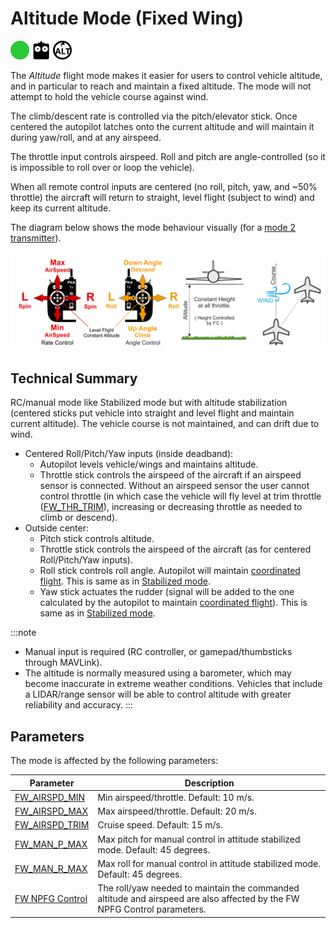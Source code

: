 # Altitude Mode (Fixed Wing)

[<img src="../../assets/site/difficulty_easy.png" title="Easy to fly" width="30px" />](../getting_started/flight_modes.md#key_difficulty)&nbsp;[<img src="../../assets/site/remote_control.svg" title="Manual/Remote control required" width="30px" />](../getting_started/flight_modes.md#key_manual)&nbsp;[<img src="../../assets/site/altitude_icon.svg" title="Altitude required (e.g. Baro, Rangefinder)" width="30px" />](../getting_started/flight_modes.md#altitude_only)

The *Altitude* flight mode makes it easier for users to control vehicle altitude, and in particular to reach and maintain a fixed altitude. The mode will not attempt to hold the vehicle course against wind.

The climb/descent rate is controlled via the pitch/elevator stick. Once centered the autopilot latches onto the current altitude and will maintain it during yaw/roll, and at any airspeed. 

The throttle input controls airspeed.  Roll and pitch are angle-controlled (so it is impossible to roll over or loop the vehicle).

When all remote control inputs are centered (no roll, pitch, yaw, and ~50% throttle) the aircraft will return to straight, level flight (subject to wind) and keep its current altitude.

The diagram below shows the mode behaviour visually (for a [mode 2 transmitter](../getting_started/rc_transmitter_receiver.md#transmitter_modes)).

![Altitude Control FW](../../assets/flight_modes/altitude_control_mode_fw.png)

## Technical Summary

RC/manual mode like Stabilized mode but with altitude stabilization (centered sticks put vehicle into straight and level flight and maintain current altitude). The vehicle course is not maintained, and can drift due to wind.

* Centered Roll/Pitch/Yaw inputs (inside deadband):
  * Autopilot levels vehicle/wings and maintains altitude.
  * Throttle stick controls the airspeed of the aircraft if an airspeed sensor is connected. Without an airspeed sensor the user cannot control throttle (in which case the vehicle will fly level at trim throttle ([FW_THR_TRIM](../advanced_config/parameter_reference.md#FW_THR_TRIM)), increasing or decreasing throttle as needed to climb or descend).
* Outside center:
  * Pitch stick controls altitude.
  * Throttle stick controls the airspeed of the aircraft (as for centered Roll/Pitch/Yaw inputs).
  * Roll stick controls roll angle. Autopilot will maintain [coordinated flight](https://en.wikipedia.org/wiki/Coordinated_flight).
    This is same as in [Stabilized mode](../flight_modes/stabilized_fw.md).
  * Yaw stick actuates the rudder (signal will be added to the one calculated by the autopilot to maintain [coordinated flight](https://en.wikipedia.org/wiki/Coordinated_flight)).
    This is same as in [Stabilized mode](../flight_modes/stabilized_fw.md).

:::note
* Manual input is required (RC controller, or gamepad/thumbsticks through MAVLink).
* The altitude is normally measured using a barometer, which may become inaccurate in extreme weather conditions.
  Vehicles that include a LIDAR/range sensor will be able to control altitude with greater reliability and accuracy. 
:::

## Parameters

The mode is affected by the following parameters:

Parameter | Description
--- | ---
<a id="FW_AIRSPD_MIN"></a>[FW_AIRSPD_MIN](../advanced_config/parameter_reference.md#FW_AIRSPD_MIN) | Min airspeed/throttle. Default: 10 m/s.
<a id="FW_AIRSPD_MAX"></a>[FW_AIRSPD_MAX](../advanced_config/parameter_reference.md#FW_AIRSPD_MAX) | Max airspeed/throttle. Default: 20 m/s.
<a id="FW_AIRSPD_TRIM"></a>[FW_AIRSPD_TRIM](../advanced_config/parameter_reference.md#FW_AIRSPD_TRIM) | Cruise speed. Default: 15 m/s.
<a id="FW_MAN_P_MAX"></a>[FW_MAN_P_MAX](../advanced_config/parameter_reference.md#FW_MAN_P_MAX) | Max pitch for manual control in attitude stabilized mode. Default: 45 degrees.
<a id="FW_MAN_R_MAX"></a>[FW_MAN_R_MAX](../advanced_config/parameter_reference.md#FW_MAN_R_MAX) | Max roll for manual control in attitude stabilized mode. Default: 45 degrees.
<a id="FW_NPFG_CONTROL"></a>[FW NPFG Control](../advanced_config/parameter_reference.md#fw-npfg-control) | The roll/yaw needed to maintain the commanded altitude and airspeed are also affected by the FW NPFG Control parameters. 


<!-- 
FW notes: 
FW position controller is basically 2 independent pieces
* L1 is for navigation - determines the roll and yaw needed to achieve the desired waypoint (or loiter)
* TECS is for speed and height control - determines throttle and elevator position needed to achieve the commanded altitude and airspeed
Overall that gives you an attitude setpoint (roll, pitch, yaw) and throttle which is sent off to the attitude controller
-->

